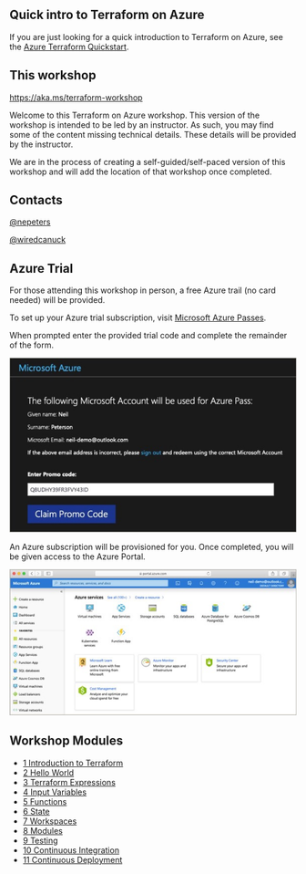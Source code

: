 ## Quick intro to Terraform on Azure

If you are just looking for a quick introduction to Terraform on Azure, see the [Azure Terraform Quickstart](https://docs.microsoft.com/en-us/azure/terraform/terrafom-quickstart?WT.mc_id=cloudnativeterraform-github-nepeters).

## This workshop

https://aka.ms/terraform-workshop

Welcome to this Terraform on Azure workshop. This version of the workshop is intended to be led by an instructor. As such, you may find some of the content missing technical details. These details will be provided by the instructor.

We are in the process of creating a self-guided/self-paced version of this workshop and will add the location of that workshop once completed.

## Contacts

[@nepeters](https://twitter.com/nepeters)

[@wiredcanuck](https://twitter.com/wiredcanuck)

## Azure Trial

For those attending this workshop in person, a free Azure trail (no card needed) will be provided.

To set up your Azure trial subscription, visit [Microsoft Azure Passes](https://www.microsoftazurepass.com?WT.mc_id=cloudnativeterraform-github-nepeters).

When prompted enter the provided trial code and complete the remainder of the form.

![](./images/promo-code.jpg)

An Azure subscription will be provisioned for you. Once completed, you will be given access to the Azure Portal.

![](./images/portal.jpg)

## Workshop Modules

- [1 Introduction to Terraform](./01-intro-to-terraform)
- [2 Hello World](./02-hello-world)
- [3 Terraform Expressions](./03-terraform-expressions)
- [4 Input Variables](./04-terraform-variables)
- [5 Functions](./05-terraform-functions)
- [6 State](./06-terraform-state)
- [7 Workspaces](./07-terraform-workspaces)
- [8 Modules](./08-terraform-modules)
- [9 Testing](./09-testing-terraform)
- [10 Continuous Integration](./10-continuous-integration)
- [11 Continuous Deployment](./11-continuous-deployment)